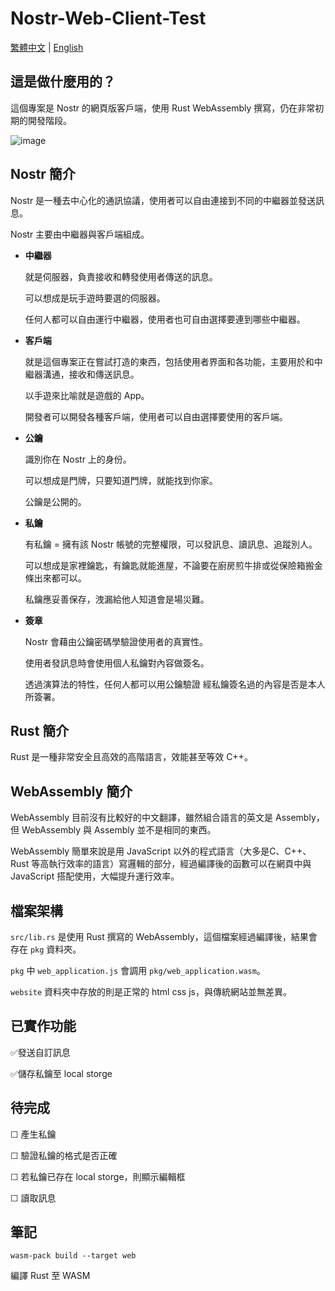 # Nostr-Web-Client-Test
[繁體中文](https://github.com/Xeift/Nostr-Web-Client-Test/blob/main/README.md) | [English](https://github.com/Xeift/Nostr-Web-Client-Test/blob/main/README_en.md)

## 這是做什麼用的？
這個專案是 Nostr 的網頁版客戶端，使用 Rust WebAssembly 撰寫，仍在非常初期的開發階段。

![image](https://user-images.githubusercontent.com/80938768/230636194-f94440fb-3769-4e63-8c60-0706e29e6eb7.png)


## Nostr 簡介
Nostr 是一種去中心化的通訊協議，使用者可以自由連接到不同的中繼器並發送訊息。

Nostr 主要由中繼器與客戶端組成。

+ **中繼器**

    就是伺服器，負責接收和轉發使用者傳送的訊息。

    可以想成是玩手遊時要選的伺服器。

    任何人都可以自由運行中繼器，使用者也可自由選擇要連到哪些中繼器。

+ **客戶端**

    就是這個專案正在嘗試打造的東西，包括使用者界面和各功能，主要用於和中繼器溝通，接收和傳送訊息。

    以手遊來比喻就是遊戲的 App。

    開發者可以開發各種客戶端，使用者可以自由選擇要使用的客戶端。

+ **公鑰**

    識別你在 Nostr 上的身份。

    可以想成是門牌，只要知道門牌，就能找到你家。

    公鑰是公開的。

+ **私鑰**

    有私鑰 = 擁有該 Nostr 帳號的完整權限，可以發訊息、讀訊息、追蹤別人。

    可以想成是家裡鑰匙，有鑰匙就能進屋，不論要在廚房煎牛排或從保險箱搬金條出來都可以。

    私鑰應妥善保存，洩漏給他人知道會是場災難。

+ **簽章**

    Nostr 會藉由公鑰密碼學驗證使用者的真實性。

    使用者發訊息時會使用個人私鑰對內容做簽名。

    透過演算法的特性，任何人都可以用公鑰驗證 經私鑰簽名過的內容是否是本人所簽署。

## Rust 簡介
Rust 是一種非常安全且高效的高階語言，效能甚至等效 C++。

## WebAssembly 簡介
WebAssembly 目前沒有比較好的中文翻譯，雖然組合語言的英文是 Assembly，但 WebAssembly 與 Assembly 並不是相同的東西。

WebAssembly 簡單來說是用 JavaScript 以外的程式語言（大多是C、C++、Rust 等高執行效率的語言）寫邏輯的部分，經過編譯後的函數可以在網頁中與 JavaScript 搭配使用，大幅提升運行效率。

## 檔案架構
`src/lib.rs` 是使用 Rust 撰寫的 WebAssembly，這個檔案經過編譯後，結果會存在 `pkg` 資料夾。

`pkg` 中 `web_application.js` 會調用 `pkg/web_application.wasm`。

`website` 資料夾中存放的則是正常的 html css js，與傳統網站並無差異。

## 已實作功能
✅發送自訂訊息

✅儲存私鑰至 local storge

## 待完成
☐ 產生私鑰

☐ 驗證私鑰的格式是否正確

☐ 若私鑰已存在 local storge，則顯示編輯框

☐ 讀取訊息

## 筆記
`wasm-pack build --target web`

編譯 Rust 至 WASM